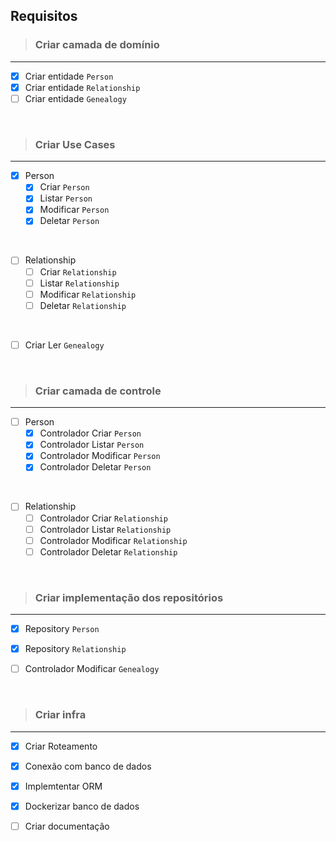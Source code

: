 ## Requisitos
> ### Criar camada de domínio
---
- [x] Criar entidade `Person`
- [x] Criar entidade `Relationship`
- [ ] Criar entidade `Genealogy`

<br>
    
> ### Criar Use Cases
---
- [x] Person
    - [x] Criar `Person`
    - [x] Listar `Person`
    - [x] Modificar `Person`
    - [x] Deletar `Person`

<br>

- [ ] Relationship
    - [ ] Criar `Relationship`
    - [ ] Listar `Relationship`
    - [ ] Modificar `Relationship`
    - [ ] Deletar `Relationship`

<br>

- [ ] Criar Ler `Genealogy`

<br>

> ### Criar camada de controle
---
- [ ] Person
    - [x] Controlador Criar `Person`
    - [x] Controlador Listar `Person`
    - [x] Controlador Modificar `Person`
    - [x] Controlador Deletar `Person`

<br>

- [ ] Relationship
    - [ ] Controlador Criar `Relationship`
    - [ ] Controlador Listar `Relationship`
    - [ ] Controlador Modificar `Relationship`
    - [ ] Controlador Deletar `Relationship`

<br>

> ### Criar implementação dos repositórios 
---
- [x] Repository `Person`
- [x] Repository `Relationship`
- [ ] Controlador Modificar `Genealogy`
  

<br>


> ### Criar infra
---
- [x] Criar Roteamento
- [x] Conexão com banco de dados
- [x] Implemtentar ORM
- [x] Dockerizar banco de dados
- [ ] Criar documentação


